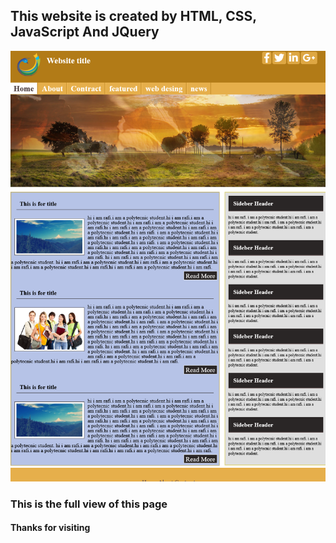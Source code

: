 <h2>This website is created by HTML, CSS, JavaScript And JQuery</h2>
<img src="image/webpage-design-using-js.png">
<h3>This is the full view of this page</h3>
<h4>Thanks for visiting</h4>
